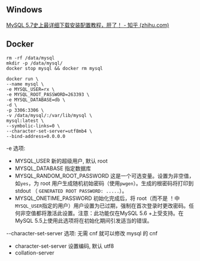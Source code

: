 ## Windows

[MySQL 5.7史上最详细下载安装配置教程，肝了！ - 知乎 (zhihu.com)](https://zhuanlan.zhihu.com/p/373515920)

## Docker

```shell
rm -rf /data/mysql
mkdir -p /data/mysql/
docker stop mysql && docker rm mysql

docker run \
--name mysql \
-e MYSQL_USER=rx \
-e MYSQL_ROOT_PASSWORD=263393 \
-e MYSQL_DATABASE=db \
-d \
-p 3306:3306 \
-v /data/mysql/:/var/lib/mysql \
mysql:latest \
--symbolic-links=0 \
--character-set-server=utf8mb4 \
--bind-address=0.0.0.0
```

-e 选项:

- MYSQL_USER 新的超级用户, 默认 root
- MYSQL_DATABASE 指定数据库
- MYSQL_RANDOM_ROOT_PASSWORD
  这是一个可选变量。设置为非空值，如`yes`，为 root 用户生成随机初始密码（使用`pwgen`）。生成的根密码将打印到 stdout （
  `GENERATED ROOT PASSWORD: .....`）。
- MYSQL_ONETIME_PASSWORD
  初始化完成后，将 root（而不是 ！中`MYSQL_USER`指定的用户）用户设置为已过期，强制在首次登录时更改密码。任何非空值都将激活此设置。注意：此功能仅在MySQL
  5.6 +上受支持。在MySQL 5.5上使用此选项将在初始化期间引发适当的错误。

--character-set-server 选项:
无需 cnf 就可以修改 mysql 的 cnf

- character-set-server 设置编码, 默认 utf8
- collation-server
